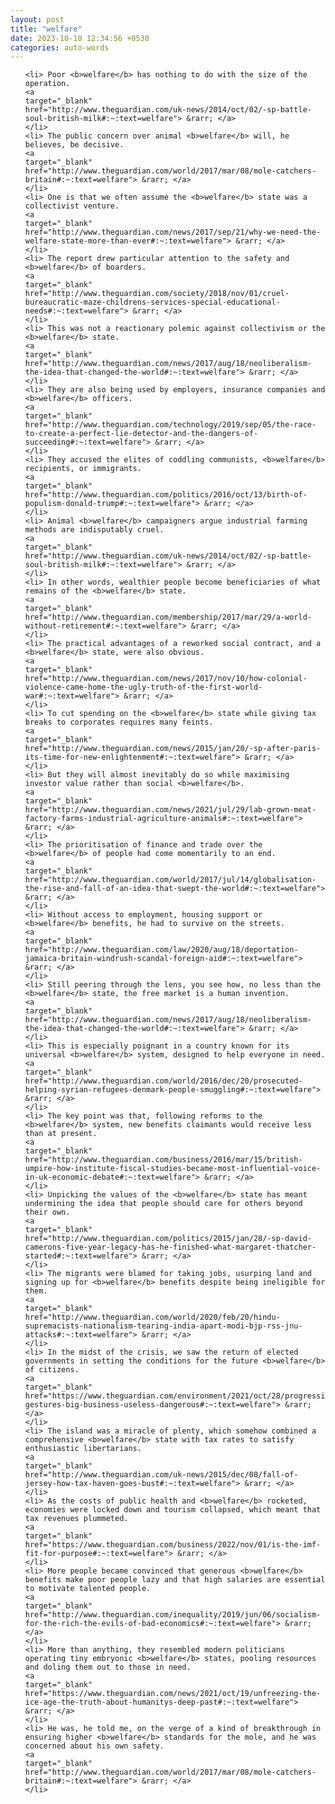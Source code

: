 ```yaml
---
layout: post
title: "welfare"
date: 2023-10-10 12:34:56 +0530
categories: auto-words
---
```

<ol>

    <li> Poor <b>welfare</b> has nothing to do with the size of the operation.
    <a 
    target="_blank" 
    href="http://www.theguardian.com/uk-news/2014/oct/02/-sp-battle-soul-british-milk#:~:text=welfare"> &rarr; </a>
    </li>
    <li> The public concern over animal <b>welfare</b> will, he believes, be decisive.
    <a 
    target="_blank" 
    href="http://www.theguardian.com/world/2017/mar/08/mole-catchers-britain#:~:text=welfare"> &rarr; </a>
    </li>
    <li> One is that we often assume the <b>welfare</b> state was a collectivist venture.
    <a 
    target="_blank" 
    href="http://www.theguardian.com/news/2017/sep/21/why-we-need-the-welfare-state-more-than-ever#:~:text=welfare"> &rarr; </a>
    </li>
    <li> The report drew particular attention to the safety and <b>welfare</b> of boarders.
    <a 
    target="_blank" 
    href="http://www.theguardian.com/society/2018/nov/01/cruel-bureaucratic-maze-childrens-services-special-educational-needs#:~:text=welfare"> &rarr; </a>
    </li>
    <li> This was not a reactionary polemic against collectivism or the <b>welfare</b> state.
    <a 
    target="_blank" 
    href="http://www.theguardian.com/news/2017/aug/18/neoliberalism-the-idea-that-changed-the-world#:~:text=welfare"> &rarr; </a>
    </li>
    <li> They are also being used by employers, insurance companies and <b>welfare</b> officers.
    <a 
    target="_blank" 
    href="http://www.theguardian.com/technology/2019/sep/05/the-race-to-create-a-perfect-lie-detector-and-the-dangers-of-succeeding#:~:text=welfare"> &rarr; </a>
    </li>
    <li> They accused the elites of coddling communists, <b>welfare</b> recipients, or immigrants.
    <a 
    target="_blank" 
    href="http://www.theguardian.com/politics/2016/oct/13/birth-of-populism-donald-trump#:~:text=welfare"> &rarr; </a>
    </li>
    <li> Animal <b>welfare</b> campaigners argue industrial farming methods are indisputably cruel.
    <a 
    target="_blank" 
    href="http://www.theguardian.com/uk-news/2014/oct/02/-sp-battle-soul-british-milk#:~:text=welfare"> &rarr; </a>
    </li>
    <li> In other words, wealthier people become beneficiaries of what remains of the <b>welfare</b> state.
    <a 
    target="_blank" 
    href="http://www.theguardian.com/membership/2017/mar/29/a-world-without-retirement#:~:text=welfare"> &rarr; </a>
    </li>
    <li> The practical advantages of a reworked social contract, and a <b>welfare</b> state, were also obvious.
    <a 
    target="_blank" 
    href="http://www.theguardian.com/news/2017/nov/10/how-colonial-violence-came-home-the-ugly-truth-of-the-first-world-war#:~:text=welfare"> &rarr; </a>
    </li>
    <li> To cut spending on the <b>welfare</b> state while giving tax breaks to corporates requires many feints.
    <a 
    target="_blank" 
    href="http://www.theguardian.com/news/2015/jan/20/-sp-after-paris-its-time-for-new-enlightenment#:~:text=welfare"> &rarr; </a>
    </li>
    <li> But they will almost inevitably do so while maximising investor value rather than social <b>welfare</b>.
    <a 
    target="_blank" 
    href="http://www.theguardian.com/news/2021/jul/29/lab-grown-meat-factory-farms-industrial-agriculture-animals#:~:text=welfare"> &rarr; </a>
    </li>
    <li> The prioritisation of finance and trade over the <b>welfare</b> of people had come momentarily to an end.
    <a 
    target="_blank" 
    href="http://www.theguardian.com/world/2017/jul/14/globalisation-the-rise-and-fall-of-an-idea-that-swept-the-world#:~:text=welfare"> &rarr; </a>
    </li>
    <li> Without access to employment, housing support or <b>welfare</b> benefits, he had to survive on the streets.
    <a 
    target="_blank" 
    href="http://www.theguardian.com/law/2020/aug/18/deportation-jamaica-britain-windrush-scandal-foreign-aid#:~:text=welfare"> &rarr; </a>
    </li>
    <li> Still peering through the lens, you see how, no less than the <b>welfare</b> state, the free market is a human invention.
    <a 
    target="_blank" 
    href="http://www.theguardian.com/news/2017/aug/18/neoliberalism-the-idea-that-changed-the-world#:~:text=welfare"> &rarr; </a>
    </li>
    <li> This is especially poignant in a country known for its universal <b>welfare</b> system, designed to help everyone in need.
    <a 
    target="_blank" 
    href="http://www.theguardian.com/world/2016/dec/20/prosecuted-helping-syrian-refugees-denmark-people-smuggling#:~:text=welfare"> &rarr; </a>
    </li>
    <li> The key point was that, following reforms to the <b>welfare</b> system, new benefits claimants would receive less than at present.
    <a 
    target="_blank" 
    href="http://www.theguardian.com/business/2016/mar/15/british-umpire-how-institute-fiscal-studies-became-most-influential-voice-in-uk-economic-debate#:~:text=welfare"> &rarr; </a>
    </li>
    <li> Unpicking the values of the <b>welfare</b> state has meant undermining the idea that people should care for others beyond their own.
    <a 
    target="_blank" 
    href="http://www.theguardian.com/politics/2015/jan/28/-sp-david-camerons-five-year-legacy-has-he-finished-what-margaret-thatcher-started#:~:text=welfare"> &rarr; </a>
    </li>
    <li> The migrants were blamed for taking jobs, usurping land and signing up for <b>welfare</b> benefits despite being ineligible for them.
    <a 
    target="_blank" 
    href="http://www.theguardian.com/world/2020/feb/20/hindu-supremacists-nationalism-tearing-india-apart-modi-bjp-rss-jnu-attacks#:~:text=welfare"> &rarr; </a>
    </li>
    <li> In the midst of the crisis, we saw the return of elected governments in setting the conditions for the future <b>welfare</b> of citizens.
    <a 
    target="_blank" 
    href="https://www.theguardian.com/environment/2021/oct/28/progressive-gestures-big-business-useless-dangerous#:~:text=welfare"> &rarr; </a>
    </li>
    <li> The island was a miracle of plenty, which somehow combined a comprehensive <b>welfare</b> state with tax rates to satisfy enthusiastic libertarians.
    <a 
    target="_blank" 
    href="http://www.theguardian.com/uk-news/2015/dec/08/fall-of-jersey-how-tax-haven-goes-bust#:~:text=welfare"> &rarr; </a>
    </li>
    <li> As the costs of public health and <b>welfare</b> rocketed, economies were locked down and tourism collapsed, which meant that tax revenues plummeted.
    <a 
    target="_blank" 
    href="https://www.theguardian.com/business/2022/nov/01/is-the-imf-fit-for-purpose#:~:text=welfare"> &rarr; </a>
    </li>
    <li> More people became convinced that generous <b>welfare</b> benefits make poor people lazy and that high salaries are essential to motivate talented people.
    <a 
    target="_blank" 
    href="http://www.theguardian.com/inequality/2019/jun/06/socialism-for-the-rich-the-evils-of-bad-economics#:~:text=welfare"> &rarr; </a>
    </li>
    <li> More than anything, they resembled modern politicians operating tiny embryonic <b>welfare</b> states, pooling resources and doling them out to those in need.
    <a 
    target="_blank" 
    href="https://www.theguardian.com/news/2021/oct/19/unfreezing-the-ice-age-the-truth-about-humanitys-deep-past#:~:text=welfare"> &rarr; </a>
    </li>
    <li> He was, he told me, on the verge of a kind of breakthrough in ensuring higher <b>welfare</b> standards for the mole, and he was concerned about his own safety.
    <a 
    target="_blank" 
    href="http://www.theguardian.com/world/2017/mar/08/mole-catchers-britain#:~:text=welfare"> &rarr; </a>
    </li>